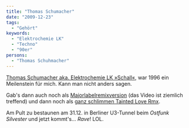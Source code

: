 ```yaml
---
title: "Thomas Schumacher"
date: "2009-12-23"
tags:
  - "Gehört"
keywords:
  - "Elektrochemie LK"
  - "Techno"
  - "90er"
persons:
  - "Thomas Schuhmacher"
---
```


[Thomas Schumacher aka. Elektrochemie LK »Schall«](https://www.youtube.com/watch?v=2_HmsUg3vjI), war 1996 ein Meilenstein für mich. Kann man nicht anders sagen.

Gab's dann auch noch als [Majorlabelremixversion](http://www.youtube.com/watch?v=g90EAI7bPl4) (das Video ist ziemlich treffend) und dann noch als [ganz schlimmen Tainted Love Rmx](https://www.youtube.com/watch?v=fPaedzwYx_s).

Am Pult zu bestaunen am 31.12. in Berliner U3-Tunnel beim _Ostfunk Silvester_ und jetzt kommt's… _Rave_! LOL.
